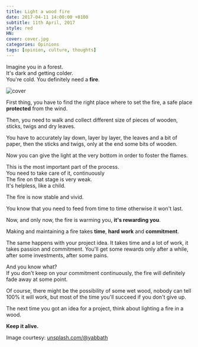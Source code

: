 ```yaml
---
title: Light a wood fire
date: 2017-04-11 14:00:00 +0100
subtitle: 11th April, 2017
style: red
HN:
cover: cover.jpg
categories: Opinions
tags: [opinion, culture, thoughts]
---
```


Imagine you in a forest.  
It's dark and getting colder.  
You're cold. You definitely need a **fire**.

![cover](../assets/posts/light-a-fire/cover.jpg)

First thing, you have to find the right place where to set the fire, a safe place **protected** from the wind.

Then, you need to walk and collect different size of pieces of wooden, sticks, twigs and dry leaves.

You have to accurately lay down, layer by layer, the leaves and a bit of paper, then the sticks and twigs, only at the end some bits of wooden.

Now you can give the light at the very bottom in order to foster the flames.

This is the most important part of the process.  
You need to take care of it, continuously  
The fire on that stage is very weak.  
It's helpless, like a child.

The fire is now stable and vivid.

You know that you need to feed from time to time otherwise it won't last.

Now, and only now, the fire is warming you, **it's rewarding you**.

Making and maintaining a fire takes **time**, **hard work** and **commitment**.

The same happens with your project idea. It takes time and a lot of work, it takes passion and commitment. You'll get some rewards only after a while, after some investments, after some pains.

And you know what?  
If you don't keep on your commitment continuously, the fire will definitely fade away at some point.

Of course, there might be the possibility of some wet wood, nobody can tell 100% it will work, but most of the time you'll succeed if you don't give up.

The next time you got an idea for a project, think about lighting a fire in a wood. 

**Keep it alive.**


Image courtesy: [unsplash.com/@yabbath](https://unsplash.com/@yabbath)